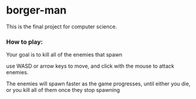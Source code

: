 # borger-man

This is the final project for computer science.
### How to play:
Your goal is to kill all of the enemies that spawn

use WASD or arrow keys to move, and click with the mouse to attack enemies.

The enemies will spawn faster as the game progresses, until either you die, or you kill all of them once they stop spawning